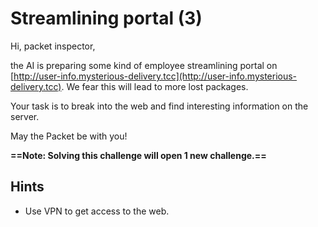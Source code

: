 # Streamlining portal (3)

Hi, packet inspector,

the AI is preparing some kind of employee streamlining portal on [http://user-info.mysterious-delivery.tcc](http://user-info.mysterious-delivery.tcc). We fear this will lead to more lost packages.

Your task is to break into the web and find interesting information on the server.

May the Packet be with you!

**==Note: Solving this challenge will open 1 new challenge.==**

## Hints

- Use VPN to get access to the web.
